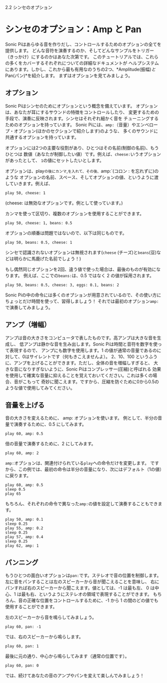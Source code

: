 2.2 シンセのオプション

# シンセのオプション：Amp と Pan

Sonic Piはあらゆる音を作りだし、コントロールするためのオプションの全てを提供します。
どんな音符を演奏するのか、そしてどんなサンプルをトリガー（きっかけ）にするのかはあなた次第です。
このチュートリアルでは、これらの多くをカバーするそれぞれについての詳細なドキュメントが
ヘルプシステムにあります。しかし、これから最も有用なのうちの2つ、*Amplitude(振幅)*と*Pan(パン)*を紹介します。
まずはオプションを見てみましょう。

## オプション

Sonic Piはシンセのためにオプションという概念を備えています。
オプションは、あなたが耳にするサウンドの特徴をコントロールしたり、
変更するための手段で、演奏に反映されます。シンセはそれぞれ細かく音を
チューニングするためのオプションを持っています。
Sonic Piには、`amp:`（音量）やエンベロープ・オプション(ほかのセクションで紹介します)のような、
多くのサウンドに共通するオプションを持っています。

オプションには2つの主要な役割があり、ひとつはその名前(制御の名前)、もうひとつは
数値（あなたが制御したい値）です。例えば、`cheese:`いうオプションがあったとして、
`1`の値にセットしたいとします。

オプションは、play`の後にカンマ`,`を入れて、その後、`amp:`(コロン : を忘れずに)のような
オプションの名前、スペース、そしてオプションの値、というように渡していきます。例えば、

```
play 50, cheese: 1
```

(cheese: は無効なオプションです。例として使っています。)

カンマを使って区切り、複数のオプションを使用することができます。

```
play 50, cheese: 1, beans: 0.5
```

オプションの順番は問題ではないので、以下は同じものです。


```
play 50, beans: 0.5, cheese: 1
```

シンセで認識されないオプションは無視されます(`cheese` (チーズ)と`beans`(豆)などは明らかに馬鹿げた名前でしょう！)

もし偶然同じオプションを2回、違う値で使った場合は、最後のものが有効になります。
例えば、ここでの`beans:`は、0.5 ではなく 2 の値が採用されます。

```
play 50, beans: 0.5, cheese: 3, eggs: 0.1, beans: 2
```

Sonic Piの中の命令には多くのオプションが用意されているので、その使い方に
ちょっとだけ時間を使って、習得しましょう！
それでは最初のオプション`amp:`で演奏してみましょう。

## アンプ（増幅）

アンプは音の大きさをコンピュータで表したものです。高アンプは大きな音を生成し、
低アンプは静かな音を生み出します。Sonic Piは時間と音符を数字を使って表現するので、
アンプにも数字を使用します。1 の値が通常の音量であるのに対して、0はサイレントです（何もきこえませんよ）。
2、10、100 というふうに、アンプを上げることができます。ただし、全体の音を増幅しすぎると、
大きな音になりすぎないように、Sonic Piはコンプレッサー(圧縮)と呼ばれる
効果を使用して確実な音量に抑えることを覚えておいてください。これは多くの場合、音がこもって
奇妙に聞こえます。ですから、圧縮を防ぐために0から0.5のような値で使用してみてください。


## 音量を上げる

音の大きさを変えるために、 amp: オプションを使います。
例として、半分の音量で演奏するために、0.5 にしてみます。

```
play 60, amp: 0.5
```

倍の音量で演奏するために、2 にしてみます。

```
play 60, amp: 2
```

 `amp:`オプションは、関連付けられている`play`への命令だけを変更します。
 ですから、この例では、最初の命令は半分の音量になり、次にはデフォルト（1の値）に戻ります。

```
play 60, amp: 0.5
sleep 0.5
play 65
```

もちろん、それぞれの命令で異なった`amp:`の値を設定して演奏することもできます。

```
play 50, amp: 0.1
sleep 0.25
play 55, amp: 0.2
sleep 0.25
play 57, amp: 0.4
sleep 0.25
play 62, amp: 1
```

## パンニング

もうひとつの面白いオプションは`pan:`です。ステレオで音の位置を制御します。
左に音をパンすることは左のスピーカーから音が聞こえることを意味し、
右にパンすれば右のスピーカーから聞こえます。値としては、-1 は最も左、
0 は中心、1 は最も右、というようにステレオの領域で表現することができます。
もちろん、音の正確な位置をコントロールするために、-1 から 1 の間のどの値でも使用することができます。

左のスピーカーから音を鳴らしてみましょう。

```
play 60, pan: -1
```

では、右のスピーカーから鳴らします。

```
play 60, pan: 1
```

最後に元の通り、中心から鳴らしてみます（通常の位置です）。

```
play 60, pan: 0
```

では、続けてあなたの音のアンプやパンを変えて楽しんでみましょう！
